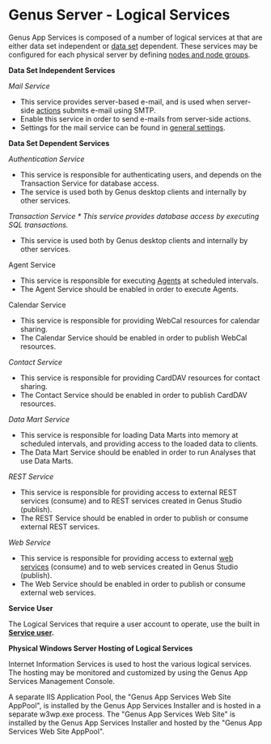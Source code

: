 # Genus Server - Logical Services

Genus App Services is composed of a number of logical services at that are either data set independent or [data set](../../defining-the-app-model/general-settings/data-sets.md) dependent. These services may be configured for each physical server by defining [nodes and node groups](../../defining-the-app-model/services/nodes-and-node-groups.md).

**Data Set Independent Services**

<span style="FONT-STYLE: italic">Mail Service

*   This service provides server-based e-mail, and is used when server-side [actions](../../defining-the-app-model/logic/action-orchestration/actions.md) submits e-mail using SMTP.
*   Enable this service in order to send e-mails from server-side actions.
*   Settings for the mail service can be found in [general settings](../../defining-the-app-model/general-settings/index.md).

**Data Set Dependent Services**

<span style="FONT-STYLE: italic">Authentication Service

*   This service is responsible for authenticating users, and depends on the Transaction Service for database access.
*   The service is used both by Genus desktop clients and internally by other services.

 <span style="FONT-STYLE: italic">Transaction Service <span style="FONT-STYLE: italic">*   This service provides database access by executing SQL transactions.
*   This service is used both by Genus desktop clients and internally by other services. 

Agent Service

*   This service is responsible for executing [Agents](../../defining-the-app-model/logic/agents.md) at scheduled intervals.
*   The Agent Service should be enabled in order to execute Agents.

Calendar Service

*   This service is responsible for providing WebCal resources for calendar sharing.
*   The Calendar Service should be enabled in order to publish WebCal resources. 

<span style="FONT-STYLE: italic">Contact Service

*   This service is responsible for providing CardDAV resources for contact sharing.
*   The Contact Service should be enabled in order to publish CardDAV resources.

 <span style="FONT-STYLE: italic">Data Mart Service

*   This service is responsible for loading Data Marts into memory at scheduled intervals, and providing access to the loaded data to clients.
*   The Data Mart Service should be enabled in order to run Analyses that use Data Marts. 

 <span style="FONT-STYLE: italic">REST Service

*   This service is responsible for providing access to external REST services (consume) and to REST services created in Genus Studio (publish).
*   The REST Service should be enabled in order to publish or consume external REST services.

<span style="FONT-STYLE: italic">Web Service

*   This service is responsible for providing access to external [web services](../../defining-the-app-model/services/web-services/index.md) (consume) and to web services created in Genus Studio (publish).
*   The Web Service should be enabled in order to publish or consume external web services.

**Service User**

The Logical Services that require a user account to operate, use the built in **[Service user](../../defining-the-app-model/security/security-groups-and-user-accounts.md).**

****Physical Windows Server Hosting of Logical Services****

Internet Information Services is used to host the various logical services. The hosting may be monitored and customized by using the Genus App Services Management Console.

A separate IIS Application Pool, the "Genus App Services Web Site AppPool", is installed by the Genus App Services Installer and is hosted in a separate w3wp.exe process. The "Genus App Services Web Site" is installed by the Genus App Services Installer and hosted by the "Genus App Services Web Site AppPool".